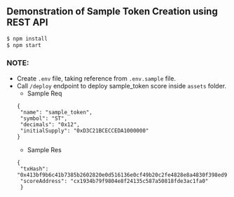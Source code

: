 ## Demonstration of Sample Token Creation using REST API

```zsh
$ npm install
$ npm start
```
 ### NOTE:
 * Create `.env` file, taking reference from `.env.sample` file.
 * Call `/deploy` endpoint to deploy sample_token score inside `assets` folder.
   * Sample Req
   ```properties
   {
    "name": "sample_token",
    "symbol": "ST",
    "decimals": "0x12",
    "initialSupply": "0xD3C21BCECCEDA1000000"
   }
   ```
   * Sample Res
   ```properties
   {
    "txHash": "0x413bf9b6c41b7385b2602820e0d516136e0cf49b20c2fe4828e8a4830f398ed9",
    "scoreAddress": "cx1934b79f9804e8f24135c587a50818fde3ac1fa0"
    }
   ```